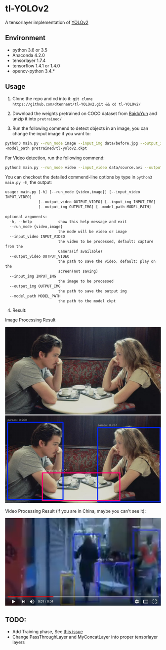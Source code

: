 # tl-YOLOv2
A tensorlayer implementation of [YOLOv2](http://pjreddie.com/darknet/yolo/)

## Environment

- python 3.6 or 3.5
- Anaconda 4.2.0
- tensorlayer 1.7.4
- tensorflow 1.4.1 or 1.4.0
- opencv-python 3.4.*

## Usage

1. Clone the repo and cd into it: `git clone https://github.com/dtennant/tl-YOLOv2.git && cd tl-YOLOv2/`

2. Download the weights pretrained on COCO dataset from [BaiduYun](https://pan.baidu.com/s/1t7FGZyEB88MF6fAaLCZOzw) and unzip it into `pretrained/`

3. Run the following commend to detect objects in an image, you can change the input image if you want to:
```bash
python3 main.py --run_mode image --input_img data/before.jpg --output_img data/after.jpg -
-model_path pretrained/tl-yolov2.ckpt
```

For Video detection, run the following commend:
```bash
python3 main.py --run_mode video --input_video data/source.avi --output_video data/target.avi --model_path pretrained/tl-yolov2.ckpt
```

You can checkout the detailed commend-line options by type in `python3 main.py -h`, the output:
```
usage: main.py [-h] [--run_mode {video,image}] [--input_video INPUT_VIDEO]
               [--output_video OUTPUT_VIDEO] [--input_img INPUT_IMG]
               [--output_img OUTPUT_IMG] [--model_path MODEL_PATH]

optional arguments:
  -h, --help            show this help message and exit
  --run_mode {video,image}
                        the mode will be video or image
  --input_video INPUT_VIDEO
                        the video to be processed, default: capture from the
                        Camera(if available)
  --output_video OUTPUT_VIDEO
                        the path to save the video, default: play on the
                        screen(not saving)
  --input_img INPUT_IMG
                        the image to be processed
  --output_img OUTPUT_IMG
                        the path to save the output img
  --model_path MODEL_PATH
                        the path to the model ckpt
```

4. Result:

Image Processing Result

![before](https://raw.githubusercontent.com/DTennant/tl-YOLOv2/master/data/before.jpg)
![after](https://raw.githubusercontent.com/DTennant/tl-YOLOv2/master/data/after.jpg)

Video Processing Result (if you are in China, maybe you can't see it):

[![Watch the video](https://raw.githubusercontent.com/DTennant/tl-YOLOv2/master/data/video.png)](http://youtu.be/bbWiJfV9XBI)


## TODO:

- Add Training phase, See [this issue](https://github.com/tensorlayer/tensorlayer/issues/435)
- Change PassThroughLayer and MyConcatLayer into proper tensorlayer layers